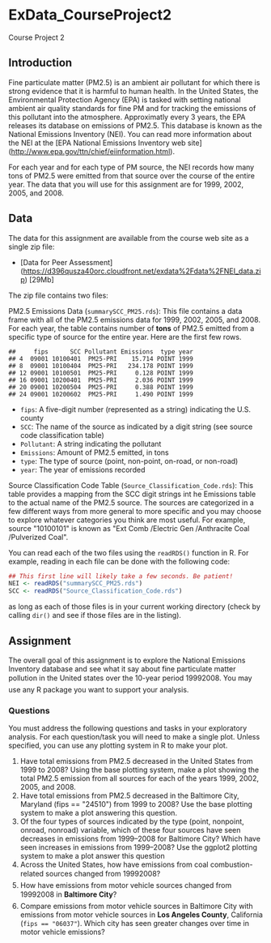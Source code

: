 # ExData_CourseProject2
Course Project 2

Introduction
-------------

Fine particulate matter (PM2.5) is an ambient air pollutant for which there is strong evidence that it is harmful to human health. In the United States, the Environmental Protection Agency (EPA) is tasked with setting national ambient air quality standards for fine PM and for tracking the emissions of this pollutant into the atmosphere. Approximatly every 3 years, the EPA releases its database on emissions of PM2.5. This database is known as the National Emissions Inventory (NEI). You can read more information about the NEI at the [EPA National Emissions Inventory web site] (http://www.epa.gov/ttn/chief/eiinformation.html).

For each year and for each type of PM source, the NEI records how many tons of PM2.5 were emitted from that source over the course of the entire year. The data that you will use for this assignment are for 1999, 2002, 2005, and 2008.

Data
---------

The data for this assignment are available from the course web site as a single zip file:

* [Data for Peer Assessment] (https://d396qusza40orc.cloudfront.net/exdata%2Fdata%2FNEI_data.zip) [29Mb]

The zip file contains two files:

PM2.5 Emissions Data (``summarySCC_PM25.rds``): This file contains a data frame with all of the PM2.5 emissions data for 1999, 2002, 2005, and 2008. For each year, the table contains number of **tons** of PM2.5 emitted from a specific type of source for the entire year. Here are the first few rows.


```
##     fips      SCC Pollutant Emissions  type year
## 4  09001 10100401  PM25-PRI    15.714 POINT 1999
## 8  09001 10100404  PM25-PRI   234.178 POINT 1999
## 12 09001 10100501  PM25-PRI     0.128 POINT 1999
## 16 09001 10200401  PM25-PRI     2.036 POINT 1999
## 20 09001 10200504  PM25-PRI     0.388 POINT 1999
## 24 09001 10200602  PM25-PRI     1.490 POINT 1999
```


* ``fips``: A five-digit number (represented as a string) indicating the U.S. county
* ``SCC``: The name of the source as indicated by a digit string (see source code classification table)
* ``Pollutant``: A string indicating the pollutant
* ``Emissions``: Amount of PM2.5 emitted, in tons
* ``type``: The type of source (point, non-point, on-road, or non-road)
* ``year``: The year of emissions recorded

Source Classification Code Table (``Source_Classification_Code.rds``): This table provides a mapping from the SCC digit strings int he Emissions table to the actual name of the PM2.5 source. The sources are categorized in a few different ways from more general to more specific and you may choose to explore whatever categories you think are most useful. For example, source "10100101" is known as "Ext Comb /Electric Gen /Anthracite Coal /Pulverized Coal".

You can read each of the two files using the ``readRDS()`` function in R. For example, reading in each file can be done with the following code:


```r
## This first line will likely take a few seconds. Be patient!
NEI <- readRDS("summarySCC_PM25.rds")
SCC <- readRDS("Source_Classification_Code.rds")
```


as long as each of those files is in your current working directory (check by calling ``dir()`` and see if those files are in the listing).

Assignment
---------------

The overall goal of this assignment is to explore the National Emissions Inventory database and see what it say about fine particulate matter pollution in the United states over the 10-year period 19992008. You may use any R package you want to support your analysis.

### Questions

You must address the following questions and tasks in your exploratory analysis. For each question/task you will need to make a single plot. Unless specified, you can use any plotting system in R to make your plot.

1. Have total emissions from PM2.5 decreased in the United States from 1999 to 2008? Using the base plotting system, make a plot showing the total PM2.5 emission from all sources for each of the years 1999, 2002, 2005, and 2008.
2. Have total emissions from PM2.5 decreased in the Baltimore City, Maryland (fips == "24510") from 1999 to 2008? Use the base plotting system to make a plot answering this question.
3. Of the four types of sources indicated by the type (point, nonpoint, onroad, nonroad) variable, which of these four sources have seen decreases in emissions from 1999–2008 for Baltimore City? Which have seen increases in emissions from 1999–2008? Use the ggplot2 plotting system to make a plot answer this question
4. Across the United States, how have emissions from coal combustion-related sources changed from 19992008?
5. How have emissions from motor vehicle sources changed from 19992008 in **Baltimore City**?
6. Compare emissions from motor vehicle sources in Baltimore City with emissions from motor vehicle sources in **Los Angeles County**, California (``fips == "06037"``). Which city has seen greater changes over time in motor vehicle emissions?
